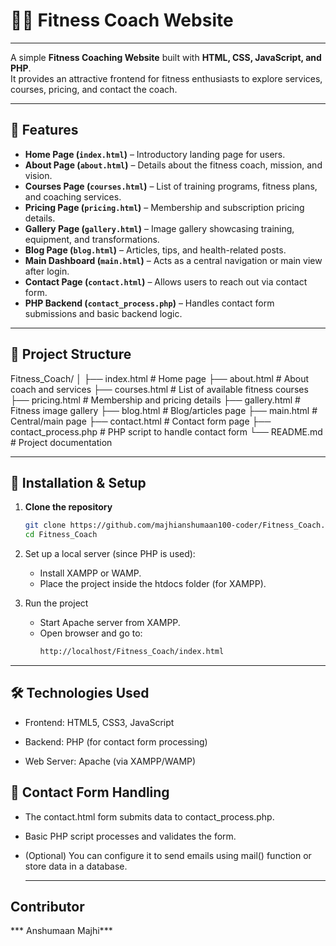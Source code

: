 

# 🏋️‍♂️ Fitness Coach Website  

-------------------------------------------------------------------

A simple **Fitness Coaching Website** built with **HTML, CSS, JavaScript, and PHP**.  
It provides an attractive frontend for fitness enthusiasts to explore services, courses, pricing, and contact the coach.  

---

## 📌 Features  

- **Home Page (`index.html`)** – Introductory landing page for users.  
- **About Page (`about.html`)** – Details about the fitness coach, mission, and vision.  
- **Courses Page (`courses.html`)** – List of training programs, fitness plans, and coaching services.  
- **Pricing Page (`pricing.html`)** – Membership and subscription pricing details.  
- **Gallery Page (`gallery.html`)** – Image gallery showcasing training, equipment, and transformations.  
- **Blog Page (`blog.html`)** – Articles, tips, and health-related posts.  
- **Main Dashboard (`main.html`)** – Acts as a central navigation or main view after login.  
- **Contact Page (`contact.html`)** – Allows users to reach out via contact form.  
- **PHP Backend (`contact_process.php`)** – Handles contact form submissions and basic backend logic.  

---

## 📂 Project Structure  

Fitness_Coach/
│
├── index.html # Home page
├── about.html # About coach and services
├── courses.html # List of available fitness courses
├── pricing.html # Membership and pricing details
├── gallery.html # Fitness image gallery
├── blog.html # Blog/articles page
├── main.html # Central/main page
├── contact.html # Contact form page
├── contact_process.php # PHP script to handle contact form
└── README.md # Project documentation



---

## 🚀 Installation & Setup  

1. **Clone the repository**  
   ```bash
   git clone https://github.com/majhianshumaan100-coder/Fitness_Coach.git
   cd Fitness_Coach

2. Set up a local server (since PHP is used):    
   - Install XAMPP or WAMP.   
   - Place the project inside the htdocs folder (for XAMPP).    

3. Run the project        
   - Start Apache server from XAMPP.    
   - Open browser and go to:
     ```bash
     http://localhost/Fitness_Coach/index.html


-----

## 🛠️ Technologies Used

- Frontend: HTML5, CSS3, JavaScript

- Backend: PHP (for contact form processing)

- Web Server: Apache (via XAMPP/WAMP)

## 📧 Contact Form Handling

- The contact.html form submits data to contact_process.php.

- Basic PHP script processes and validates the form.

- (Optional) You can configure it to send emails using mail() function or store data in a database.

  ------------------------------------------------------------------------------------------------------------------------------
## Contributor
*** Anshumaan Majhi***
